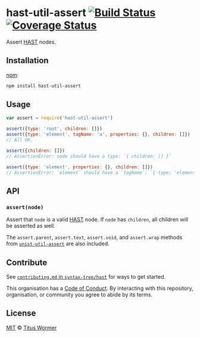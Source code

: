 # hast-util-assert [![Build Status][travis-badge]][travis] [![Coverage Status][codecov-badge]][codecov]

Assert [HAST][] nodes.

## Installation

[npm][]:

```bash
npm install hast-util-assert
```

## Usage

```javascript
var assert = require('hast-util-assert')

assert({type: 'root', children: []})
assert({type: 'element', tagName: 'a', properties: {}, children: []})
// All OK.

assert({children: []})
// AssertionError: node should have a type: `{ children: [] }`

assert({type: 'element', properties: {}, children: []})
// AssertionError: `element` should have a `tagName`: `{ type: 'element', properties: {}, children: [] }`
```

## API

### `assert(node)`

Assert that `node` is a valid [HAST][] node.  If `node` has `children`,
all children will be asserted as well.

The `assert.parent`, `assert.text`, `assert.void`, and `assert.wrap`
methods from [`unist-util-assert`][unist-util-assert] are also included.

## Contribute

See [`contributing.md` in `syntax-tree/hast`][contributing] for ways to get
started.

This organisation has a [Code of Conduct][coc].  By interacting with this
repository, organisation, or community you agree to abide by its terms.

## License

[MIT][license] © [Titus Wormer][author]

<!-- Definitions -->

[travis-badge]: https://img.shields.io/travis/syntax-tree/hast-util-assert.svg

[travis]: https://travis-ci.org/syntax-tree/hast-util-assert

[codecov-badge]: https://img.shields.io/codecov/c/github/syntax-tree/hast-util-assert.svg

[codecov]: https://codecov.io/github/syntax-tree/hast-util-assert

[npm]: https://docs.npmjs.com/cli/install

[license]: license

[author]: http://wooorm.com

[hast]: https://github.com/syntax-tree/hast

[unist-util-assert]: https://github.com/syntax-tree/unist-util-assert

[contributing]: https://github.com/syntax-tree/hast/blob/master/contributing.md

[coc]: https://github.com/syntax-tree/hast/blob/master/code-of-conduct.md
